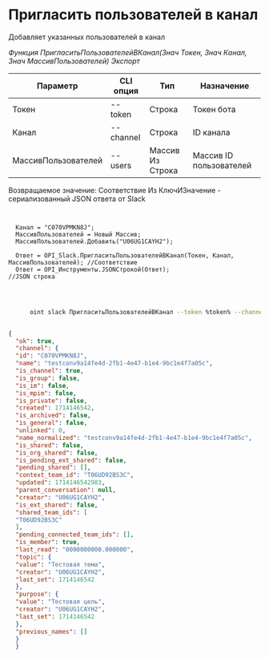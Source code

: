 ﻿---
sidebar_position: 7
---

# Пригласить пользователей в канал
 Добавляет указанных пользователей в канал


*Функция ПригласитьПользователейВКанал(Знач Токен, Знач Канал, Знач МассивПользователей) Экспорт*

  | Параметр | CLI опция | Тип | Назначение |
  |-|-|-|-|
  | Токен | --token | Строка | Токен бота |
  | Канал | --channel | Строка | ID канала |
  | МассивПользователей | --users | Массив Из Строка | Массив ID пользователей |

  
  Возвращаемое значение:   Соответствие Из КлючИЗначение - сериализованный JSON ответа от Slack

```bsl title="Пример кода"
	
  
  Канал = "C070VPMKN8J";
  МассивПользователей = Новый Массив;
  МассивПользователей.Добавить("U06UG1CAYH2");
  
  Ответ = OPI_Slack.ПригласитьПользователейВКанал(Токен, Канал, МассивПользователей); //Соответствие
  Ответ = OPI_Инструменты.JSONСтрокой(Ответ);                                         //JSON строка
  
	
```

```sh title="Пример команды CLI"
    
      oint slack ПригласитьПользователейВКанал --token %token% --channel "C070VPMKN8J" --users %users%


```


```json title="Результат"

{
  "ok": true,
  "channel": {
  "id": "C070VPMKN8J",
  "name": "testconv9a14fe4d-2fb1-4e47-b1e4-9bc1e4f7a05c",
  "is_channel": true,
  "is_group": false,
  "is_im": false,
  "is_mpim": false,
  "is_private": false,
  "created": 1714146542,
  "is_archived": false,
  "is_general": false,
  "unlinked": 0,
  "name_normalized": "testconv9a14fe4d-2fb1-4e47-b1e4-9bc1e4f7a05c",
  "is_shared": false,
  "is_org_shared": false,
  "is_pending_ext_shared": false,
  "pending_shared": [],
  "context_team_id": "T06UD92BS3C",
  "updated": 1714146542983,
  "parent_conversation": null,
  "creator": "U06UG1CAYH2",
  "is_ext_shared": false,
  "shared_team_ids": [
  "T06UD92BS3C"
  ],
  "pending_connected_team_ids": [],
  "is_member": true,
  "last_read": "0000000000.000000",
  "topic": {
  "value": "Тестовая тема",
  "creator": "U06UG1CAYH2",
  "last_set": 1714146542
  },
  "purpose": {
  "value": "Тестовая цель",
  "creator": "U06UG1CAYH2",
  "last_set": 1714146542
  },
  "previous_names": []
  }
  }

```
